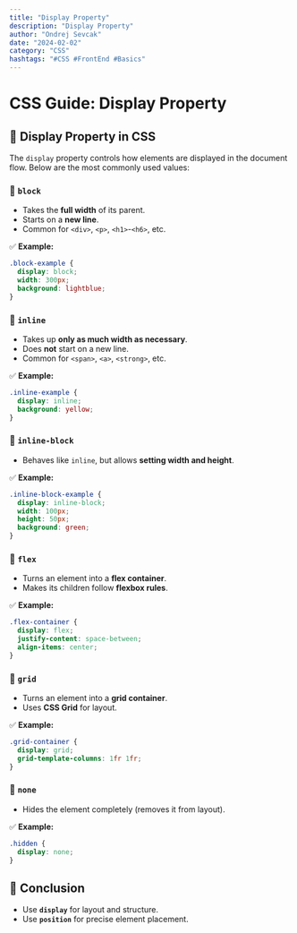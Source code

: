 ```yaml
---
title: "Display Property"
description: "Display Property"
author: "Ondrej Sevcak"
date: "2024-02-02"
category: "CSS"
hashtags: "#CSS #FrontEnd #Basics"
---
```


# CSS Guide: Display Property

## 📌 Display Property in CSS

The `display` property controls how elements are displayed in the document flow. Below are the most commonly used values:

### 🔹 `block`
- Takes the **full width** of its parent.
- Starts on a **new line**.
- Common for `<div>`, `<p>`, `<h1>`-`<h6>`, etc.

✅ **Example:**
```css
.block-example {
  display: block;
  width: 300px;
  background: lightblue;
}
```

### 🔹 `inline`
- Takes up **only as much width as necessary**.
- Does **not** start on a new line.
- Common for `<span>`, `<a>`, `<strong>`, etc.

✅ **Example:**
```css
.inline-example {
  display: inline;
  background: yellow;
}
```

### 🔹 `inline-block`
- Behaves like `inline`, but allows **setting width and height**.

✅ **Example:**
```css
.inline-block-example {
  display: inline-block;
  width: 100px;
  height: 50px;
  background: green;
}
```

### 🔹 `flex`
- Turns an element into a **flex container**.
- Makes its children follow **flexbox rules**.

✅ **Example:**
```css
.flex-container {
  display: flex;
  justify-content: space-between;
  align-items: center;
}
```

### 🔹 `grid`
- Turns an element into a **grid container**.
- Uses **CSS Grid** for layout.

✅ **Example:**
```css
.grid-container {
  display: grid;
  grid-template-columns: 1fr 1fr;
}
```

### 🔹 `none`
- Hides the element completely (removes it from layout).

✅ **Example:**
```css
.hidden {
  display: none;
}
```


## 🎯 Conclusion
- Use **`display`** for layout and structure.
- Use **`position`** for precise element placement.


